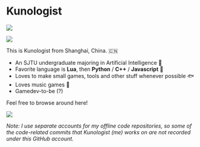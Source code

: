 # Kunologist

![](https://github-readme-stats.vercel.app/api?username=Gennadiyev&show_icons=true&theme=tokyonight)

![](https://avatars.githubusercontent.com/u/19852747?v=4)

This is Kunologist from Shanghai, China. :cn:

- An SJTU undergraduate majoring in Artificial Intelligence :robot:
- Favorite language is **Lua**, then **Python** / **C++** / **Javascript** :abacus:
- Loves to make small games, tools and other stuff whenever possible :fish:
- Loves music games :musical_keyboard:
- Gamedev-to-be (?)

Feel free to browse around here!

![](https://github-profile-trophy.vercel.app/?username=Gennadiyev&column=7&theme=onedark)

*Note: I use separate accounts for my offline code repositories, so some of the code-related commits that Kunologist (me) works on are not recorded under this GitHub account.*
